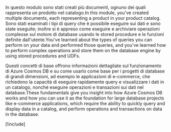 <span data-ttu-id="ff2d0-101">In questo modulo sono stati creati più documenti, ognuno dei quali rappresenta un prodotto nel catalogo.</span><span class="sxs-lookup"><span data-stu-id="ff2d0-101">In this module, you've created multiple documents, each representing a product in your product catalog.</span></span> <span data-ttu-id="ff2d0-102">Sono stati esaminati i tipi di query che è possibile eseguire sui dati e sono state eseguite; inoltre si è appreso come eseguire e archiviare operazioni complesse sul motore di database usando le stored procedure e le funzioni definite dall'utente.</span><span class="sxs-lookup"><span data-stu-id="ff2d0-102">You've learned about the types of queries you can perform on your data and performed those queries, and you've learned how to perform complex operations and store them on the database engine by using stored procedures and UDFs.</span></span> 

<span data-ttu-id="ff2d0-103">Questi concetti di base offrono informazioni dettagliate sul funzionamento di Azure Cosmos DB e su come usarlo come base per i progetti di database di grandi dimensioni, ad esempio le applicazioni di e-commerce, che richiedono la capacità di eseguire rapidamente query e visualizzare i dati in un catalogo, nonché eseguire operazioni e transazioni sui dati nel database.</span><span class="sxs-lookup"><span data-stu-id="ff2d0-103">These fundamentals give you insight into how Azure Cosmos DB works and how you can use it as the foundation for large database projects like e-commerce applications, which require the ability to quickly query and display data in a catalog, and perform operations and transactions on data in the database.</span></span>

[!include[](../../../includes/azure-sandbox-cleanup.md)]